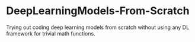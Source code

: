 # DeepLearningModels-From-Scratch
Trying out coding deep learning models from scratch without using any DL framework for trivial math functions.
